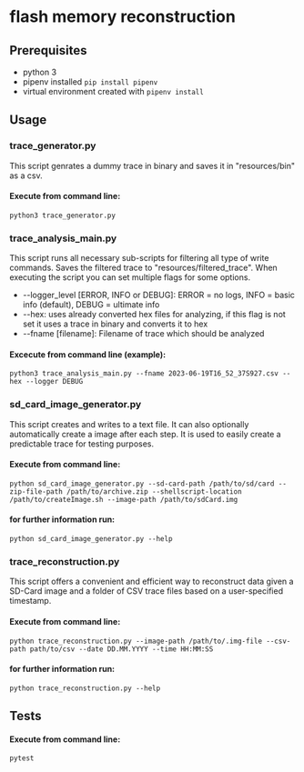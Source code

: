 # flash memory reconstruction

## Prerequisites
* python 3
* pipenv installed ``pip install pipenv``
* virtual environment created with ``pipenv install``


## Usage
### trace_generator.py
This script genrates a dummy trace in binary and saves it in "resources/bin" as a csv.
#### Execute from command line:
````
python3 trace_generator.py
````

### trace_analysis_main.py
This script runs all necessary sub-scripts for filtering all type of write commands. Saves the filtered trace to "resources/filtered_trace".
When executing the script you can set multiple flags for some options.
* --logger_level [ERROR, INFO or DEBUG]: ERROR = no logs, INFO = basic info (default), DEBUG = ultimate info
* --hex: uses already converted hex files for analyzing, if this flag is not set it uses a trace in binary and converts it to hex
* --fname [filename]: Filename of trace which should be analyzed
#### Excecute from command line (example):
````
python3 trace_analysis_main.py --fname 2023-06-19T16_52_37S927.csv --hex --logger DEBUG
````

### sd_card_image_generator.py
This script creates and writes to a text file. It can also optionally automatically create a image after each step. It is used to easily create a predictable trace for testing purposes.
#### Execute from command line:
````
python sd_card_image_generator.py --sd-card-path /path/to/sd/card --zip-file-path /path/to/archive.zip --shellscript-location /path/to/createImage.sh --image-path /path/to/sdCard.img
````
#### for further information run:
````
python sd_card_image_generator.py --help
````

### trace_reconstruction.py
This script offers a convenient and efficient way to reconstruct data given a SD-Card image and a folder of CSV trace files based on a user-specified timestamp.
#### Execute from command line:
````
python trace_reconstruction.py --image-path /path/to/.img-file --csv-path path/to/csv --date DD.MM.YYYY --time HH:MM:SS
````
#### for further information run:
````
python trace_reconstruction.py --help
````
## Tests
#### Execute from command line: 
````
pytest
````